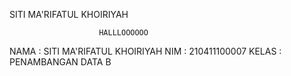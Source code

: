 SITI MA'RIFATUL KHOIRIYAH

                        HALLLOOOOOO


NAMA : SITI MA'RIFATUL KHOIRIYAH
NIM : 210411100007
KELAS : PENAMBANGAN DATA B 

```{tableofcontents}
```
